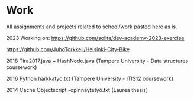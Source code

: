 # Work
All assignments and projects related to school/work pasted here as is.

2023 Working on: https://github.com/solita/dev-academy-2023-exercise 

https://github.com/JuhoTorkkeli/Helsinki-City-Bike

2018
  Tira2017.java + HashNode.java (Tampere University - Data structures coursework)

2016
  Python harkkatyö.txt (Tampere University - ITIS12 coursework)

2014
  Caché Objectscript -opinnäytetyö.txt (Laurea thesis)
